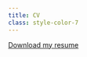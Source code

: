 ```yaml
---
title: CV
class: style-color-7
---
```


<p class="text-center">
    <a type="button" href="pdfs/CV_thibaut_durand_jan_2018.pdf" class="btn btn-primary btn-lg">Download my resume</a>
</p>
